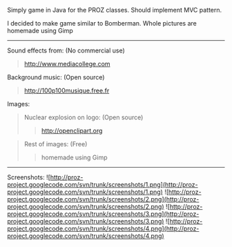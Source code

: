 Simply game in Java for the PROZ classes.
Should implement MVC pattern.

I decided to make game similar to Bomberman.
Whole pictures are homemade using Gimp


---


Sound effects from: (No commercial use)
> http://www.mediacollege.com

Background music: (Open source)
> http://100p100musique.free.fr

Images:
> Nuclear explosion on logo: (Open source)
> > http://openclipart.org


> Rest of images: (Free)
> > homemade using Gimp


---


Screenshots:
![http://proz-project.googlecode.com/svn/trunk/screenshots/1.png](http://proz-project.googlecode.com/svn/trunk/screenshots/1.png)
![http://proz-project.googlecode.com/svn/trunk/screenshots/2.png](http://proz-project.googlecode.com/svn/trunk/screenshots/2.png)
![http://proz-project.googlecode.com/svn/trunk/screenshots/3.png](http://proz-project.googlecode.com/svn/trunk/screenshots/3.png)
![http://proz-project.googlecode.com/svn/trunk/screenshots/4.png](http://proz-project.googlecode.com/svn/trunk/screenshots/4.png)